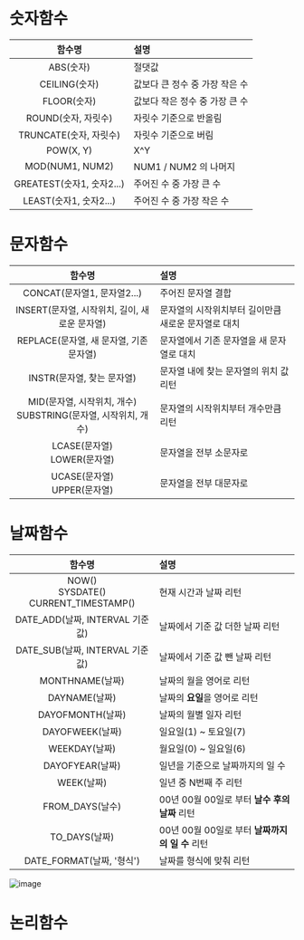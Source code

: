 # 숫자함수
|함수명|설명|
|:-----:|:----|
|ABS(숫자)|절댓값|
|CEILING(숫자)|값보다 큰 정수 중 가장 작은 수|
|FLOOR(숫자)|값보다 작은 정수 중 가장 큰 수|
|ROUND(숫자, 자릿수)|자릿수 기준으로 반올림|
|TRUNCATE(숫자, 자릿수)|자릿수 기준으로 버림|
|POW(X, Y)|X^Y|
|MOD(NUM1, NUM2)|NUM1 / NUM2 의 나머지|
|GREATEST(숫자1, 숫자2...)|주어진 수 중 가장 큰 수|
|LEAST(숫자1, 숫자2...)|주어진 수 중 가장 작은 수|
       
       
# 문자함수
|함수명|설명|
|:-----:|:----|
|CONCAT(문자열1, 문자열2...)|주어진 문자열 결합|
|INSERT(문자열, 시작위치, 길이, 새로운 문자열)|문자열의 시작위치부터 길이만큼 새로운 문자열로 대치|
|REPLACE(문자열, 새 문자열, 기존 문자열)|문자열에서 기존 문자열을 새 문자열로 대치|
|INSTR(문자열, 찾는 문자열)|문자열 내에 찾는 문자열의 위치 값 리턴|
|MID(문자열, 시작위치, 개수) <br> SUBSTRING(문자열, 시작위치, 개수)| 문자열의 시작위치부터 개수만큼 리턴|
|LCASE(문자열) <br> LOWER(문자열)|문자열을 전부 소문자로|
|UCASE(문자열)<br> UPPER(문자열)|문자열을 전부 대문자로|
     
     
# 날짜함수
|함수명|설명|
|:-----:|:----|
|NOW() <br> SYSDATE() <br> CURRENT_TIMESTAMP()|현재 시간과 날짜 리턴|
|DATE_ADD(날짜, INTERVAL 기준 값)|날짜에서 기준 값 더한 날짜 리턴|
|DATE_SUB(날짜, INTERVAL 기준 값)|날짜에서 기준 값 뺀 날짜 리턴|
|MONTHNAME(날짜)|날짜의 월을 영어로 리턴|
|DAYNAME(날짜)|날짜의 **요일**을 영어로 리턴|
|DAYOFMONTH(날짜)|날짜의 월별 일자 리턴|
|DAYOFWEEK(날짜)|일요일(1) ~ 토요일(7)|
|WEEKDAY(날짜)|월요일(0) ~ 일요일(6)|
|DAYOFYEAR(날짜)|일년을 기준으로 날짜까지의 일 수|
|WEEK(날짜)|일년 중 N번째 주 리턴|
|FROM_DAYS(날수)|00년 00월 00일로 부터 **날수 후의 날짜** 리턴|
|TO_DAYS(날짜)|00년 00월 00일로 부터 **날짜까지의 일 수** 리턴|
|DATE_FORMAT(날짜, '형식')|날짜를 형식에 맞춰 리턴|

![image](https://user-images.githubusercontent.com/48676089/151497492-e0ca18a4-1d53-48ea-a382-72ede7eb40e2.png)

# 논리함수
